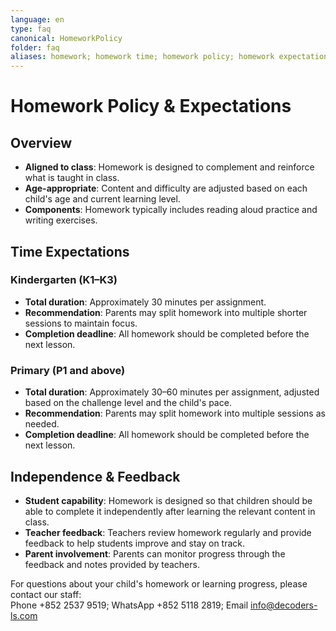 ```yaml
---
language: en
type: faq
canonical: HomeworkPolicy
folder: faq
aliases: homework; homework time; homework policy; homework expectations; homework duration; reading homework; writing homework; K1 homework; K2 homework; K3 homework; P1 homework; P2 homework; kindergarten homework; primary homework; how long homework; 功課; 作業; 家課; 用時; 时长
---
```

# Homework Policy & Expectations

## Overview
- **Aligned to class**: Homework is designed to complement and reinforce what is taught in class.
- **Age-appropriate**: Content and difficulty are adjusted based on each child's age and current learning level.
- **Components**: Homework typically includes reading aloud practice and writing exercises.

## Time Expectations

### Kindergarten (K1–K3)
- **Total duration**: Approximately 30 minutes per assignment.
- **Recommendation**: Parents may split homework into multiple shorter sessions to maintain focus.
- **Completion deadline**: All homework should be completed before the next lesson.

### Primary (P1 and above)
- **Total duration**: Approximately 30–60 minutes per assignment, adjusted based on the challenge level and the child's pace.
- **Recommendation**: Parents may split homework into multiple sessions as needed.
- **Completion deadline**: All homework should be completed before the next lesson.

## Independence & Feedback
- **Student capability**: Homework is designed so that children should be able to complete it independently after learning the relevant content in class.
- **Teacher feedback**: Teachers review homework regularly and provide feedback to help students improve and stay on track.
- **Parent involvement**: Parents can monitor progress through the feedback and notes provided by teachers.

For questions about your child's homework or learning progress, please contact our staff:  
Phone +852 2537 9519; WhatsApp +852 5118 2819; Email info@decoders-ls.com
